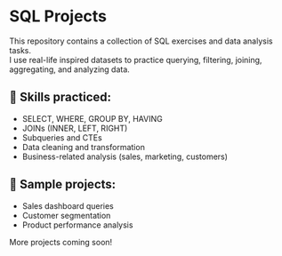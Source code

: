 # SQL Projects

This repository contains a collection of SQL exercises and data analysis tasks.  
I use real-life inspired datasets to practice querying, filtering, joining, aggregating, and analyzing data.

## 🔧 Skills practiced:
- SELECT, WHERE, GROUP BY, HAVING
- JOINs (INNER, LEFT, RIGHT)
- Subqueries and CTEs
- Data cleaning and transformation
- Business-related analysis (sales, marketing, customers)

## 📂 Sample projects:
- Sales dashboard queries
- Customer segmentation
- Product performance analysis

More projects coming soon!
